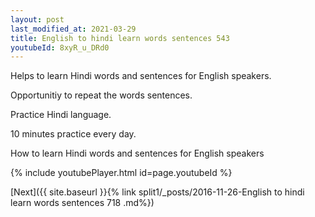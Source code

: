 ```yaml
---
layout: post
last_modified_at: 2021-03-29
title: English to hindi learn words sentences 543 
youtubeId: 8xyR_u_DRd0
---
```

 
 
Helps to learn Hindi words and sentences for English speakers.

Opportunitiy to repeat the words sentences. 

Practice Hindi language. 
 
10 minutes practice every day. 
 
How to learn Hindi words and sentences for English speakers 
 
{% include youtubePlayer.html id=page.youtubeId %}
 
 
[Next]({{ site.baseurl }}{% link  split1/_posts/2016-11-26-English to hindi learn words sentences 718 .md%})
 
